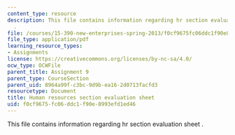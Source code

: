 ```yaml
---
content_type: resource
description: This file contains information regarding hr section evaluation sheet
  .
file: /courses/15-390-new-enterprises-spring-2013/f0cf9675fc06ddc1f90e8993efd1ed46_MIT15_390S13_hrsectsheet.pdf
file_type: application/pdf
learning_resource_types:
- Assignments
license: https://creativecommons.org/licenses/by-nc-sa/4.0/
ocw_type: OCWFile
parent_title: Assignment 9
parent_type: CourseSection
parent_uid: 8964a99f-c3bc-9d9b-ea16-2d0713facfd3
resourcetype: Document
title: Human resources section evaluation sheet
uid: f0cf9675-fc06-ddc1-f90e-8993efd1ed46
---
```

This file contains information regarding hr section evaluation sheet .